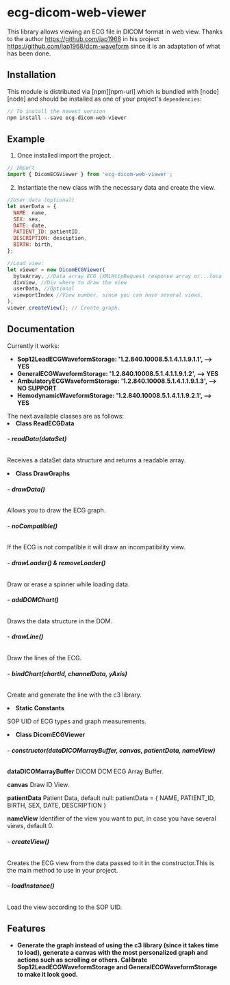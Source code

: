 # ecg-dicom-web-viewer

This library allows viewing an ECG file in DICOM format in web view.
Thanks to the author https://github.com/jap1968 in his project https://github.com/jap1968/dcm-waveform since it is an adaptation of what has been done.

## Installation

This module is distributed via [npm][npm-url] which is bundled with [node][node] and
should be installed as one of your project's `dependencies`:

```js
// To install the newest version
npm install --save ecg-dicom-web-viewer
```

## Example

1. Once installed import the project.
```js
// Import
import { DicomECGViewer } from 'ecg-dicom-web-viewer';
```
2. Instantiate the new class with the necessary data and create the view.
```js
//User data (optional)
let userData = {
  NAME: name,
  SEX: sex,
  DATE: date,
  PATIENT_ID: patientID,
  DESCRIPTION: desciption,
  BIRTH: birth,
};

//Load view:
let viewer = new DicomECGViewer(
  byteArray, //Data array ECG (XMLHttpRequest response array or...local open data) 
  divView, //Div where to draw the view
  userData, //Optional
  viewportIndex //View number, since you can have several views.
);
viewer.createView(); // Create graph.
```

## Documentation
Currently it works:</br>
<ul>
  <li><strong>Sop12LeadECGWaveformStorage: '1.2.840.10008.5.1.4.1.1.9.1.1', --> YES</strong></li>
  <li><strong>GeneralECGWaveformStorage: '1.2.840.10008.5.1.4.1.1.9.1.2', --> YES</strong></li>
  <li><strong>AmbulatoryECGWaveformStorage: '1.2.840.10008.5.1.4.1.1.9.1.3', --> NO SUPPORT</strong></li>
  <li><strong>HemodynamicWaveformStorage: '1.2.840.10008.5.1.4.1.1.9.2.1', --> YES</strong></li>
</ul>
The next available classes are as follows:
<li><strong>Class ReadECGData</strong></li>
  <h6> - <strong>readData(dataSet)</strong></h4>
  <p>Receives a dataSet data structure and returns a readable array.</p>
<li><strong>Class DrawGraphs</strong></li>
  <h6> - <strong>drawData()</strong></h6>
  <p>Allows you to draw the ECG graph.</p>
  <h6> - <strong>noCompatible()</strong></h6>
  <p>If the ECG is not compatible it will draw an incompatibility view.</p>
  <h6> - <strong>drawLoader() & removeLoader()</strong></h6>
  <p>Draw or erase a spinner while loading data.</p>
  <h6> - <strong>addDOMChart()</strong></h6>
  <p>Draws the data structure in the DOM.</p>
  <h6> - <strong>drawLine()</strong></h6>
  <p>Draw the lines of the ECG.</p>
  <h6> - <strong>bindChart(chartId, channelData, yAxis)</strong></h6>
  <p>Create and generate the line with the c3 library.</p>
<li><strong>Static Constants</strong></li>
  <p>SOP UID of ECG types and graph measurements.</p>
<li><strong>Class DicomECGViewer</strong></li>
  <h6> - <strong>constructor(dataDICOMarrayBuffer, canvas, patientData, nameView)</strong></h4>
  <p><strong>dataDICOMarrayBuffer</strong> DICOM DCM ECG Array Buffer.</p>
  <p><strong>canvas</strong> Draw ID View.</p>
  <p><strong>patientData</strong> Patient Data, default null: patientData = { NAME, PATIENT_ID, BIRTH, SEX, DATE, DESCRIPTION }</p>
  <p><strong>nameView</strong> Identifier of the view you want to put, in case you have several views, default 0.</p>
  <h6> - <strong>createView()</strong></h4>
  <p>Creates the ECG view from the data passed to it in the constructor.This is the main method to use in your project.</p>
  <h6> - <strong>loadInstance()</strong></h4>
  <p>Load the view according to the SOP UID.</p>
  
## Features
<ul>
  <li><strong>Generate the graph instead of using the c3 library (since it takes time to load), generate a canvas with the most personalized graph and actions such as scrolling or others.
Calibrate Sop12LeadECGWaveformStorage and GeneralECGWaveformStorage to make it look good.
